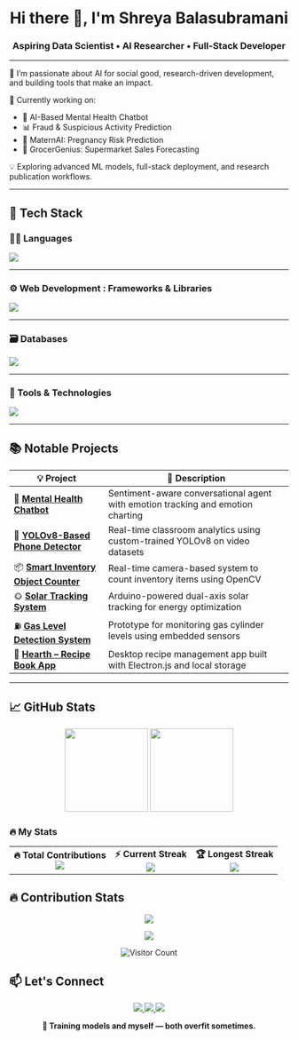 <h1 align="center">Hi there 👋, I'm Shreya Balasubramani</h1> 
<h3 align="center">Aspiring Data Scientist • AI Researcher • Full-Stack Developer</h3>

---

🌱 I’m passionate about AI for social good, research-driven development, and building tools that make an impact.

📌 Currently working on:
- 🤖 AI-Based Mental Health Chatbot
- 📊 Fraud & Suspicious Activity Prediction
- 👶 MaternAI: Pregnancy Risk Prediction
- 🛒 GrocerGenius: Supermarket Sales Forecasting

💡 Exploring advanced ML models, full-stack deployment, and research publication workflows.

---

## 🚀 Tech Stack

### 👩‍💻 Languages
<p>
  <img src="https://skillicons.dev/icons?i=python,cpp,c,java,js,html,css" />
</p>


---

### ⚙️ Web Development : Frameworks & Libraries
<p>
  <img src="https://skillicons.dev/icons?i=react,nextjs,django,tensorflow,pytorch,numpy,pandas,matplotlib" />
</p>


---

### 🗃️ Databases
<p>
  <img src="https://skillicons.dev/icons?i=postgres,mysql,mongodb" />
</p>


---

### 🧰 Tools & Technologies
<p>
  <img src="https://skillicons.dev/icons?i=git,github,linux,arduino,figma,firebase,notion" />
</p>

---

## 📚 Notable Projects

| 💡 Project | 📝 Description |
|-----------|----------------|
| 🧠 **[Mental Health Chatbot](#)** | Sentiment-aware conversational agent with emotion tracking and emotion charting |
| 📸 **[YOLOv8-Based Phone Detector](#)** |  Real-time classroom analytics using custom-trained YOLOv8 on video datasets |
| 📦 **[Smart Inventory Object Counter](#)** | Real-time camera-based system to count inventory items using OpenCV |
| 🌞 **[Solar Tracking System](#)** | Arduino-powered dual-axis solar tracking for energy optimization |
| ⛽ **[Gas Level Detection System](#)** | Prototype for monitoring gas cylinder levels using embedded sensors |
| 🍲 **[Hearth – Recipe Book App](#)** | Desktop recipe management app built with Electron.js and local storage |
---

## 📈 GitHub Stats

<p align="center">
  <img src="https://github-readme-stats.vercel.app/api?username=shreya-13-04&show_icons=true&theme=radical" height="150"/>
  <img src="https://github-readme-stats.vercel.app/api/top-langs/?username=shreya-13-04&layout=compact&theme=radical" height="150"/>
</p>

### 🔥 My Stats

<div align="center">
  <table>
    <tr>
      <td align="center">
        <strong>🔥 Total Contributions</strong><br>
        <img src="https://img.shields.io/badge/105%20Contributions-July%2023%2C%202024%20to%20Present-orange?style=for-the-badge&logo=github" />
      </td>
      <td align="center">
        <strong>⚡ Current Streak</strong><br>
        <img src="https://img.shields.io/badge/4%20Days-July%206%20to%20July%209-yellow?style=for-the-badge&logo=github" />
      </td>
      <td align="center">
        <strong>🏆 Longest Streak</strong><br>
        <img src="https://img.shields.io/badge/5%20Days-March%2030%20to%20April%203-blue?style=for-the-badge&logo=github" />
      </td>
    </tr>
  </table>
</div>


## 🔥 Contribution Stats

<p align="center">
  <img src="https://github-readme-streak-stats.herokuapp.com/?user=shreya-13-04&theme=black-ice&hide_border=false&stroke=0000&background=060A0CD0" />
</p>

<p align="center">
  <img src="https://github-readme-activity-graph.vercel.app/graph?username=shreya-13-04&theme=chartreuse-dark&hide_border=true&area=true" />
</p>


<p align="center">
  <img src="https://komarev.com/ghpvc/?username=shreya-13-04&style=flat-square&color=blue" alt="Visitor Count"/>
</p>



## 📫 Let's Connect

<p align="center">
  <a href="https://www.linkedin.com/in/shreyabalasubramani">
    <img src="https://img.shields.io/badge/LinkedIn-%230077B5.svg?&style=for-the-badge&logo=linkedin&logoColor=white"/>
  </a>
  <a href="mailto:cb.sc.u4cse23347@cb.students.amrita.edu">
    <img src="https://img.shields.io/badge/Gmail-D14836?&style=for-the-badge&logo=gmail&logoColor=white"/>
  </a>
  <a href="https://github.com/shreya-13-04">
    <img src="https://img.shields.io/badge/GitHub-181717?style=for-the-badge&logo=github&logoColor=white"/>
  </a>
</p>


<p align="center"><strong>🤖 Training models and myself — both overfit sometimes.</strong></p>

